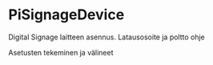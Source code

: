 # PiSignageDevice

Digital Signage laitteen asennus. Latausosoite ja poltto ohje

Asetusten tekeminen ja välineet

